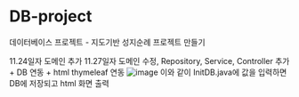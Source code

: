 # DB-project
데이터베이스 프로젝트 - 지도기반 성지순례 프로젝트 만들기

11.24일자 도메인 추가
11.27일자 도메인 수정, Repository, Service, Controller 추가 + DB 연동 + html thymeleaf 연동
![image](https://github.com/asazulang33/DB-project/assets/88483964/a16fb065-127b-4bfe-932a-c9d2270b0be8)
이와 같이 InitDB.java에 값을 입력하면 DB에 저장되고 html 화면 출력
